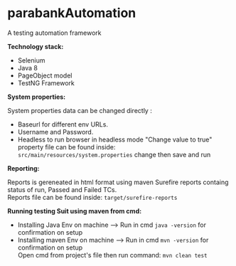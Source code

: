 # parabankAutomation
A testing automation framework 

**Technology stack:**
* Selenium
* Java 8
* PageObject model
* TestNG Framework

**System properties:**

System properties data can be changed directly : 
* Baseurl for different env URLs.
* Username and Password.
* Headless to run browser in headless mode "Change value to true"
<br>property file can be found inside: `src/main/resources/system.properties` change then save and run<br>

**Reporting:**

Reports is gereneated in html format using maven Surefire reports containg status of run, Passed and Failed TCs.
<br>Reports file can be found inside: `target/surefire-reports`<br>

**Running testing Suit using maven from cmd:**

* Installing Java Env on machine --> Run in cmd `java -version` for confirmation on setup
* Installing maven Env on machine --> Run in cmd `mvn -version` for confirmation on setup
<br>Open cmd from project's file then run command: `mvn clean test`<br>

